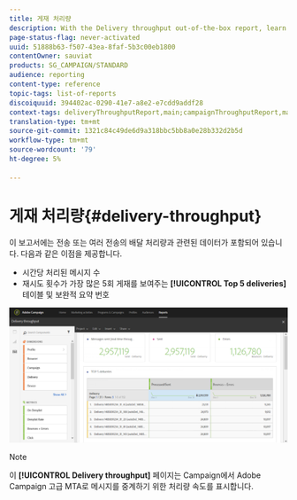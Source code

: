 ```yaml
---
title: 게재 처리량
description: With the Delivery throughput out-of-the-box report, learn about the success of your delivery.
page-status-flag: never-activated
uuid: 51888b63-f507-43ea-8faf-5b3c00eb1800
contentOwner: sauviat
products: SG_CAMPAIGN/STANDARD
audience: reporting
content-type: reference
topic-tags: list-of-reports
discoiquuid: 394402ac-0290-41e7-a8e2-e7cdd9addf28
context-tags: deliveryThroughputReport,main;campaignThroughputReport,main;programThroughputReport,main
translation-type: tm+mt
source-git-commit: 1321c84c49de6d9a318bbc5bb8a0e28b332d2b5d
workflow-type: tm+mt
source-wordcount: '79'
ht-degree: 5%

---
```



# 게재 처리량{#delivery-throughput}

이 보고서에는 전송 또는 여러 전송의 배달 처리량과 관련된 데이터가 포함되어 있습니다. 다음과 같은 이점을 제공합니다.

* 시간당 처리된 메시지 수
* 재시도 횟수가 가장 많은 5회 게재를 보여주는 **[!UICONTROL Top 5 deliveries]** 테이블 및 보완적 요약 번호

![](assets/delivery_reports_1.png)

>[!NOTE]
>
>이 **[!UICONTROL Delivery throughput]** 페이지는 Campaign에서 Adobe Campaign 고급 MTA로 메시지를 중계하기 위한 처리량 속도를 표시합니다.
